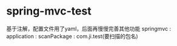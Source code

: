 # spring-mvc-test
基于注解，配置文件用了yaml，后面再慢慢完善其他功能
springmvc :
  application :
     scanPackage : com.ji.test(要扫描的包名)
